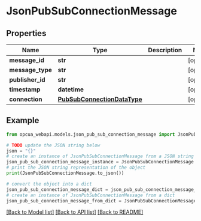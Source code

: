 # JsonPubSubConnectionMessage


## Properties

Name | Type | Description | Notes
------------ | ------------- | ------------- | -------------
**message_id** | **str** |  | [optional] 
**message_type** | **str** |  | [optional] 
**publisher_id** | **str** |  | [optional] 
**timestamp** | **datetime** |  | [optional] 
**connection** | [**PubSubConnectionDataType**](PubSubConnectionDataType.md) |  | [optional] 

## Example

```python
from opcua_webapi.models.json_pub_sub_connection_message import JsonPubSubConnectionMessage

# TODO update the JSON string below
json = "{}"
# create an instance of JsonPubSubConnectionMessage from a JSON string
json_pub_sub_connection_message_instance = JsonPubSubConnectionMessage.from_json(json)
# print the JSON string representation of the object
print(JsonPubSubConnectionMessage.to_json())

# convert the object into a dict
json_pub_sub_connection_message_dict = json_pub_sub_connection_message_instance.to_dict()
# create an instance of JsonPubSubConnectionMessage from a dict
json_pub_sub_connection_message_from_dict = JsonPubSubConnectionMessage.from_dict(json_pub_sub_connection_message_dict)
```
[[Back to Model list]](../README.md#documentation-for-models) [[Back to API list]](../README.md#documentation-for-api-endpoints) [[Back to README]](../README.md)


